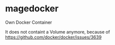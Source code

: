 # magedocker
Own Docker Container

It does not containt a Volume anymore, because of
https://github.com/docker/docker/issues/3639
